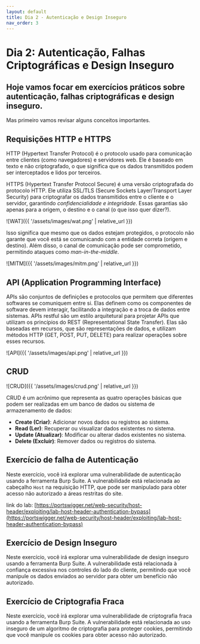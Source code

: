 ```yaml
---
layout: default
title: Dia 2 - Autenticação e Design Inseguro
nav_order: 3
---
```


# Dia 2: Autenticação, Falhas Criptográficas e Design Inseguro

## Hoje vamos focar em exercícios práticos sobre autenticação, falhas criptográficas e design inseguro.

Mas primeiro vamos revisar alguns conceitos importantes.

## Requisições HTTP e HTTPS

HTTP (Hypertext Transfer Protocol) é o protocolo usado para comunicação entre clientes (como navegadores) e servidores web. Ele é baseado em texto e não criptografado, o que significa que os dados transmitidos podem ser interceptados e lidos por terceiros.

HTTPS (Hypertext Transfer Protocol Secure) é uma versão criptografada do protocolo HTTP. Ele utiliza SSL/TLS (Secure Sockets Layer/Transport Layer Security) para criptografar os dados transmitidos entre o cliente e o servidor, garantindo *confidencialidade e integridade*. Essas garantias são apenas para a origem, o destino e o canal (o que isso quer dizer?).

![WAT]({{ '/assets/images/wat.png' | relative_url }})

Isso significa que mesmo que os dados estejam protegidos, o protocolo não garante que você está se comunicando com a entidade correta (origem e destino). Além disso, o canal de comunicação pode ser comprometido, permitindo ataques como *man-in-the-middle*.

![MITM]({{ '/assets/images/mitm.png' | relative_url }})

## API (Application Programming Interface)

APIs são conjuntos de definições e protocolos que permitem que diferentes softwares se comuniquem entre si. Elas definem como os componentes de software devem interagir, facilitando a integração e a troca de dados entre sistemas. APIs restful são um estilo arquitetural para projetar APIs que utilizam os princípios do REST (Representational State Transfer). Elas são baseadas em recursos, que são representações de dados, e utilizam métodos HTTP (GET, POST, PUT, DELETE) para realizar operações sobre esses recursos.

![API]({{ '/assets/images/api.png' | relative_url }})

## CRUD 

![CRUD]({{ '/assets/images/crud.png' | relative_url }})

CRUD é um acrônimo que representa as quatro operações básicas que podem ser realizadas em um banco de dados ou sistema de armazenamento de dados:
- **Create (Criar)**: Adicionar novos dados ou registros ao sistema.
- **Read (Ler)**: Recuperar ou visualizar dados existentes no sistema.
- **Update (Atualizar)**: Modificar ou alterar dados existentes no sistema.
- **Delete (Excluir)**: Remover dados ou registros do sistema.

## Exercício de falha de Autenticação

Neste exercício, você irá explorar uma vulnerabilidade de autenticação usando a ferramenta Burp Suite. A vulnerabilidade está relacionada ao cabeçalho `Host` na requisição HTTP, que pode ser manipulado para obter acesso não autorizado a áreas restritas do site.

link do lab: [https://portswigger.net/web-security/host-header/exploiting/lab-host-header-authentication-bypass](https://portswigger.net/web-security/host-header/exploiting/lab-host-header-authentication-bypass)

<!-- 

Lab: Host header authentication bypass

### Resolução do Laboratório

1.  Envie a requisição `GET /` que recebeu uma resposta 200 para o Burp Repeater. Observe que você pode alterar o cabeçalho `Host` para um valor arbitrário e ainda assim acessar a página inicial com sucesso.
2.  Acesse `/robots.txt` e observe que há um painel de administração em `/admin`.
3.  Tente acessar `/admin`. Você não terá acesso, mas observe a mensagem de erro, que revela que o painel pode ser acessado por usuários locais.
4.  Envie a requisição `GET /admin` para o Burp Repeater.
5.  No Burp Repeater, altere o cabeçalho `Host` para `localhost` e envie a requisição. Observe que agora você acessou com sucesso o painel de administração, que oferece a opção de excluir diferentes usuários.
6.  Altere a linha da requisição para `GET /admin/delete?username=carlos` e envie a requisição para excluir o usuário `carlos` e resolver o laboratório.

-->

## Exercício de Design Inseguro

Neste exercício, você irá explorar uma vulnerabilidade de design inseguro usando a ferramenta Burp Suite. A vulnerabilidade está relacionada à confiança excessiva nos controles do lado do cliente, permitindo que você manipule os dados enviados ao servidor para obter um benefício não autorizado.

<!---

[https://portswigger.net/web-security/logic-flaws/examples/lab-logic-flaws-excessive-trust-in-client-side-controls](https://portswigger.net/web-security/logic-flaws/examples/lab-logic-flaws-excessive-trust-in-client-side-controls)  

### Resolução do Laboratório

1.  Com o Burp em execução, faça login e tente comprar a jaqueta de couro. O pedido é rejeitado porque você não tem crédito suficiente na loja.
2.  No Burp, vá para "Proxy" - "HTTP history" e estude o processo de pedido. Observe que, ao adicionar um item ao seu carrinho, a requisição correspondente contém um parâmetro `price`. Envie a requisição `POST /cart` para o Burp Repeater.
3.  No Burp Repeater, altere o `price` para um valor inteiro arbitrário e envie a requisição. Atualize o carrinho e confirme que o preço foi alterado com base na sua entrada.
4.  Repita este processo para definir o preço para qualquer valor menor que o seu crédito disponível na loja.
5.  Conclua o pedido para resolver o laboratório.

-->

## Exercício de Criptografia Fraca

Neste exercício, você irá explorar uma vulnerabilidade de criptografia fraca usando a ferramenta Burp Suite. A vulnerabilidade está relacionada ao uso inseguro de um algoritmo de criptografia para proteger cookies, permitindo que você manipule os cookies para obter acesso não autorizado.

<!--
[https://portswigger.net/web-security/logic-flaws/examples/lab-logic-flaws-authentication-bypass-via-encryption-oracle](https://portswigger.net/web-security/logic-flaws/examples/lab-logic-flaws-authentication-bypass-via-encryption-oracle)

1.  Faça login com a opção "Permanecer conectado" ativada e poste um comentário. Estude as requisições e respostas correspondentes usando as ferramentas manuais do Burp. Observe que o cookie `stay-logged-in` está criptografado.
2.  Note que, ao tentar enviar um comentário com um endereço de e-mail inválido, a resposta define um cookie de notificação (`notification`) criptografado antes de redirecioná-lo para o post do blog.
3.  Observe que a mensagem de erro reflete sua entrada do parâmetro `email` em texto claro: `Invalid email address: seu-email-invalido`.
4.  Deduz-se que isso deve ser descriptografado a partir do cookie de notificação. Envie a requisição `POST /post/comment` e a subsequente `GET /post?postId=x` (contendo o cookie de notificação) para o Burp Repeater.
5.  No Repeater, observe que você pode usar o parâmetro `email` da requisição `POST` para criptografar dados arbitrários e refletir o texto cifrado correspondente no cabeçalho `Set-Cookie`. Da mesma forma, você pode usar o cookie `notification` na requisição `GET` para descriptografar um texto cifrado arbitrário e refletir a saída na mensagem de erro. Para simplificar, clique duas vezes na aba de cada requisição e renomeie-as para `encrypt` e `decrypt`, respectivamente.
6.  Na requisição `decrypt`, copie seu cookie `stay-logged-in` e cole-o no cookie `notification`. Envie a requisição. Em vez da mensagem de erro, a resposta agora contém o cookie `stay-logged-in` descriptografado, por exemplo: `wiener:1598530205184`.
7.  Isso revela que o cookie deve estar no formato `username:timestamp`. Copie o timestamp para a sua área de transferência.
8.  Vá para a requisição `encrypt` e altere o parâmetro `email` para `administrator:seu-timestamp`. Envie a requisição e copie o novo cookie de notificação da resposta.
9.  Descriptografe este novo cookie e observe que o prefixo de 23 caracteres "Invalid email address: " é adicionado automaticamente a qualquer valor que você passa usando o parâmetro `email`. Envie o cookie de notificação para o Burp Decoder.
10. No Decoder, faça o URL-decode e o Base64-decode do cookie.
11. No Burp Repeater, mude para a aba "Hex" do editor de mensagens. Selecione os primeiros 23 bytes, clique com o botão direito e selecione "Delete selected bytes".
12. Recodifique os dados e copie o resultado para o cookie `notification` da requisição `decrypt`. Ao enviar a requisição, observe que uma mensagem de erro indica que um algoritmo de criptografia baseado em blocos é usado e que o comprimento da entrada deve ser um múltiplo de 16. Você precisa preencher o prefixo "Invalid email address: " com bytes suficientes para que o número de bytes que você removerá seja um múltiplo de 16.
13. No Burp Repeater, volte para a requisição `encrypt` e adicione 9 caracteres ao início do valor do cookie desejado, por exemplo: `xxxxxxxxxadministrator:seu-timestamp`.
14. Criptografe esta entrada e use a requisição `decrypt` para testar se ela pode ser descriptografada com sucesso.
15. Envie o novo texto cifrado para o Decoder, depois faça o URL-decode e o Base64-decode. Desta vez, exclua 32 bytes do início dos dados. Recodifique os dados e cole-os no parâmetro `notification` na requisição `decrypt`. Verifique a resposta para confirmar que sua entrada foi descriptografada com sucesso e, crucialmente, não contém mais o prefixo "Invalid email address: ". Você deve ver apenas `administrator:seu-timestamp`.
16. Do histórico do Proxy, envie a requisição `GET /` para o Burp Repeater. Exclua completamente o cookie de sessão e substitua o cookie `stay-logged-in` pelo texto cifrado do seu cookie criado. Envie a requisição. Observe que agora você está logado como administrador e tem acesso ao painel de administração.
17. Usando o Burp Repeater, acesse `/admin` e observe a opção para excluir usuários. Acesse `/admin/delete?username=carlos` para resolver o laboratório.
-->

